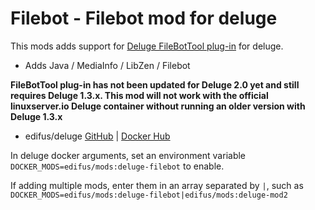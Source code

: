 # Filebot - Filebot mod for deluge

This mods adds support for [Deluge FileBotTool plug-in](https://github.com/Laharah/deluge-FileBotTool) for deluge.
* Adds Java / MediaInfo / LibZen / Filebot

**FileBotTool plug-in has not been updated for Deluge 2.0 yet and still requires Deluge 1.3.x. This mod will not work with the official linuxserver.io Deluge container without running an older version with Deluge 1.3.x**
* edifus/deluge [GitHub](https://github.com/edifus/docker-deluge) | [Docker Hub](https://hub.docker.com/r/edifus/deluge)

In deluge docker arguments, set an environment variable `DOCKER_MODS=edifus/mods:deluge-filebot` to enable.

If adding multiple mods, enter them in an array separated by `|`, such as `DOCKER_MODS=edifus/mods:deluge-filebot|edifus/mods:deluge-mod2`
